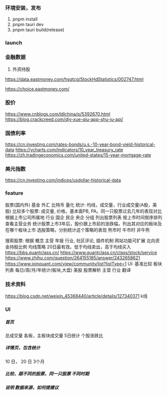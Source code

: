 ### 环境安装，发布
1. pnpm install
2. pnpm tauri dev
3. pnpm tauri build(release)

### launch


### 金融数据
1. 外资持股

https://data.eastmoney.com/hsgtcg/StockHdStatistics/002747.html

https://choice.eastmoney.com/

### 股价
https://www.cnblogs.com/ldlchina/p/5392670.html
https://blog.crackcreed.com/diy-xue-qiu-app-shu-ju-api/

### 国债利率
https://cn.investing.com/rates-bonds/u.s.-10-year-bond-yield-historical-data
https://ycharts.com/indicators/10_year_treasury_rate
https://zh.tradingeconomics.com/united-states/15-year-mortgage-rate

### 美元指数
https://cn.investing.com/indices/usdollar-historical-data

### feature
股票(国内外)
基金
外汇
比特币
量化
统计: 均线，成交量，行业成交量(A股，美股)
比较多个股票: 成交量, 价格，基本面PB, PA。同一只股票过去几年的表现对比
根据上市公司所属地 行业 国企 民企 央企 分组
列出股票列表 按上市时间倒序排列 查看主营业务
统计股票上市3年后，股价跟上市前的涨跌幅，列出其对应的板块及在哪个板块上市
选股策略，分别统计这个策略的表现
    熊市时
    牛市时
    非牛熊

搜索股票: 根据 概念 主营 年报 行业, 社区评论, 插件机制 网站功能可扩展
北向资金持股比例
均线策略 20日最有效。低于均线卖出，高于均线买入
https://bbs.quantclass.cn/
https://www.quantclass.cn/class/stock/service
https://www.zhihu.com/question/264155185/answer/2432658621
https://www.joinquant.com/view/community/list?listType=1
UI:
基准比较
板块列表
每日/周/月/年统计(板块,大盘)
美股 股票解析 主营 行业 翻译
### 技术资料
https://blog.csdn.net/weixin_45368440/article/details/127340371 k线

### UI
##### 首页
总成交量
各板，主板块成交量
5日统计
个股涨跌比

##### 详情页，包含统计
10 日， 20 日 3个月



##### 比较，跟不同的股票，同一只股票 不同时期

##### 说明 数据来源，如何提建议